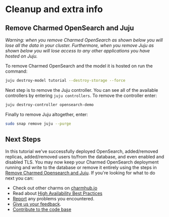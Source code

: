 # Cleanup and extra info

## Remove Charmed OpenSearch and Juju

*Warning: when you remove Charmed OpenSearch as shown below you will lose all the data in your cluster. Furthermore, when you remove Juju as shown below you will lose access to any other applications you have hosted on Juju.*

To remove Charmed OpenSearch and the model it is hosted on run the command:

```bash
juju destroy-model tutorial --destroy-storage --force
```

Next step is to remove the Juju controller. You can see all of the available controllers by entering `juju controllers`. To remove the controller enter:

```bash
juju destroy-controller opensearch-demo
```

Finally to remove Juju altogether, enter:

```bash
sudo snap remove juju --purge
```

## Next Steps

In this tutorial we've successfully deployed OpenSearch, added/removed replicas, added/removed users to/from the database, and even enabled and disabled TLS. You may now keep your Charmed OpenSearch deployment running and write to the database or remove it entirely using the steps in [Remove Charmed Opensearch and Juju](#remove-charmed-opensearch-and-juju). If you're looking for what to do next you can:

- Check out other charms on [charmhub.io](https://charmhub.io/)
- Read about [High Availability Best Practices](https://canonical.com/blog/database-high-availability)
- [Report](https://github.com/canonical/opensearch-operator/issues) any problems you encountered.
- [Give us your feedback](https://chat.charmhub.io/charmhub/channels/data-platform).
- [Contribute to the code base](https://github.com/canonical/opensearch-operator)
